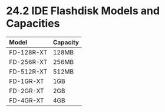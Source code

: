 # 24.2 IDE Flashdisk Models and Capacities

| Model |  Capacity |
| :--- | :--- |
| FD-128R-XT | 128MB |
| FD-256R-XT | 256MB |
| FD-512R-XT | 512MB |
| FD-1GR-XT | 1GB |
| FD-2GR-XT | 2GB |
| FD-4GR-XT | 4GB |

